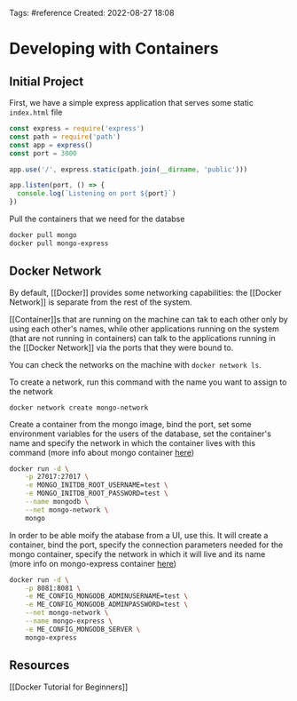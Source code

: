Tags: #reference 
Created: 2022-08-27 18:08

# Developing with Containers
## Initial Project
First, we have a simple express application that serves some static `index.html` file
```js
const express = require('express')
const path = require('path')
const app = express()
const port = 3000

app.use('/', express.static(path.join(__dirname, 'public')))

app.listen(port, () => {
  console.log(`Listening on port ${port}`)
})
```

Pull the containers that we need for the databse
```sh
docker pull mongo
docker pull mongo-express
```

## Docker Network
By default, [[Docker]] provides some networking capabilities: the [[Docker Network]] is separate from the rest of the system.

[[Container]]s that are running on the machine can tak to each other only by using each other's names, while other applications running on the system (that are not running in containers) can talk to the applications running in the [[Docker Network]] via the ports that they were bound to.

You can check the networks on the machine with `docker network ls`.

To create a network, run this command with the name you want to assign to the network
```
docker network create mongo-network
```

Create a container from the mongo image, bind the port, set some environment variables for the users of the database, set the container's name and specify the network in which the container lives with this command (more info about mongo container [here](https://hub.docker.com/_/mongo))
```sh
docker run -d \
	-p 27017:27017 \
	-e MONGO_INITDB_ROOT_USERNAME=test \
	-e MONGO_INITDB_ROOT_PASSWORD=test \
	--name mongodb \
	--net mongo-network \
	mongo
```

In order to be able moify the atabase from a UI, use this. It will create a container, bind the port, specify the connection parameters needed for the mongo container, specify the network in which it will live and its name (more info on mongo-express container [here](https://hub.docker.com/_/mongo-express))
```sh
docker run -d \
	-p 8081:8081 \
	-e ME_CONFIG_MONGODB_ADMINUSERNAME=test \
	-e ME_CONFIG_MONGODB_ADMINPASSWORD=test \
	--net mongo-network \
	--name mongo-express \
	-e ME_CONFIG_MONGODB_SERVER \
	mongo-express
```

## Resources
[[Docker Tutorial for Beginners]]